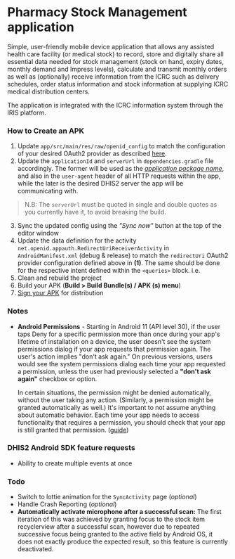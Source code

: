 # Pharmacy Stock Management application

Simple, user-friendly mobile device application that allows any assisted health care facility 
(or medical stock) to record, store and digitally share all essential data needed for stock management 
(stock on hand, expiry dates, monthly demand and Impress levels), calculate and transmit monthly 
orders as well as (optionally) receive information from the ICRC such as delivery schedules, 
order status information and stock information at supplying ICRC medical distribution centers. 

The application is integrated with the ICRC information system through the IRIS platform.


### How to Create an APK

1. Update `app/src/main/res/raw/openid_config` to match the configuration of your desired 
  OAuth2 provider as described [here](https://github.com/dhis2/dhis2-android-capture-app/wiki/Modifying-the-APK#configure-openid--oauth). 
2. Update the `applicationId` and `serverUrl` in `dependencies.gradle` file accordingly. The former
  will be used as the [_application package name_](https://github.com/dhis2/dhis2-android-capture-app/wiki/Modifying-the-APK#change-package-name), 
  and also in the `user-agent` header of all HTTP requests within the app, while the later is the
  desired DHIS2 server the app will be communicating with.
  
  > N.B: The `serverUrl` must be quoted in single and double quotes as you currently have it, to
  avoid breaking the build.
3. Sync the updated config using the _"Sync now"_ button at the top of the editor window
4. Update the data definition for the activity `net.openid.appauth.RedirectUriReceiverActivity` in 
   `AndroidManifest.xml` (debug & release) to match the `redirectUri` OAuth2 provider configuration defined above 
   in **(1)**. 
   The same should be done for the respective intent defined within the `<queries>` block. i.e.
5. Clean and rebuild the project
6. Build your APK (**Build > Build Bundle(s) / APK (s) menu**)
7. [Sign your APK](https://github.com/dhis2/dhis2-android-capture-app/wiki/Modifying-the-APK#how-to-generate-a-keystore-and-sign-the-apk) for distribution
   


### Notes

- **Android Permissions** - Starting in Android 11 (API level 30), if the user taps Deny for a
specific permission more than once during your app's lifetime of installation on a device,
the user doesn't see the system permissions dialog if your app requests that permission again.
The user's action implies "don't ask again." On previous versions, users would see the system
permissions dialog each time your app requested a permission, unless the user had previously
selected a __"don't ask again"__ checkbox or option. 

  In certain situations, the permission might be denied automatically, without the user taking 
  any action. (Similarly, a permission might be granted automatically as well.) It's important to 
  not assume anything about automatic behavior. Each time your app needs to access functionality 
  that requires a permission, you should check that your app is still granted that permission. 
  ([guide](https://developer.android.com/training/permissions/requesting))


### DHIS2 Android SDK feature requests

- Ability to create multiple events at once


### Todo

- Switch to lottie animation for the `SyncActivity` page (_optional_)
- Handle Crash Reporting (_optional_)
- **Automatically activate microphone after a successful scan:** The first iteration of this was 
  achieved by granting focus to the stock item recyclerview after a successful scan, however 
  due to repeated successive focus being granted to the active field by Android OS, it does not 
  exactly produce the expected result, so this feature is currently deactivated.